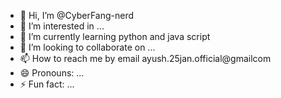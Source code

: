 - 👋 Hi, I’m @CyberFang-nerd
- 👀 I’m interested in ...
- 🌱 I’m currently learning python and java script
- 💞️ I’m looking to collaborate on ...
- 📫 How to reach me by email ayush.25jan.official@gmailcom
- 😄 Pronouns: ...
- ⚡ Fun fact: ...

<!---
CyberFang-nerd/CyberFang-nerd is a ✨ special ✨ repository because its `README.md` (this file) appears on your GitHub profile.
You can click the Preview link to take a look at your changes.
--->
